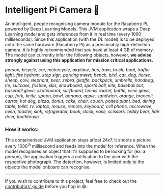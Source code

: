 # Intelligent Pi Camera 📸

An intelligent, people recognising camera module for the Raspberry Pi,
powered by Deep Learning Models. This JVM application wraps a Deep Learning model
and gets inferences from it in real time (every 1000 milliseconds). 
Since this application (with the DL model) is to be deployed onto the same hardware
(Raspberry Pi) as a presumably high-definition camera, it is highly recommended that you have at least 4 GB of memory.
The model can currently infer the following objects, however, **we advise strongly against using this 
application for mission critical applications.**


*person, bicycle, car, motorcycle, airplane, bus, train, truck, boat, traffic light, fire hydrant, 
stop sign, parking meter, bench, bird, cat, dog, horse, sheep, cow, elephant, bear, zebra, giraffe, 
backpack, umbrella, handbag, tie, suitcase, frisbee, skis, snowboard, sports ball, kite, baseball bat, 
baseball glove, skateboard, surfboard, tennis racket, bottle, wine glass, cup, fork, knife, spoon, bowl, 
banana, apple, sandwich, orange, broccoli, carrot, hot dog, pizza, donut, cake, chair, couch, potted plant, 
bed, dining table, toilet, tv, laptop, mouse, remote, keyboard, cell phone, microwave, oven, toaster, sink, 
refrigerator, book, clock, vase, scissors, teddy bear, hair drier, toothbrush*


### How it works:
This containerised JVM application stays afloat 24x7.
It shoots a picture every 1000<sup>th</sup> millisecond and feeds into the model for inference.
When the model recognises an object that it's supposed to be looking for (ex: a person), the application
triggers a notification to the user with the respective photograph. The detection, however, is limited 
only to the objects the model onboard can recognise.

---
If you wish to contribute to this project, feel free to check out the 
[contributors' guide](CONTRIBUTING.md) before you hop in 😁.